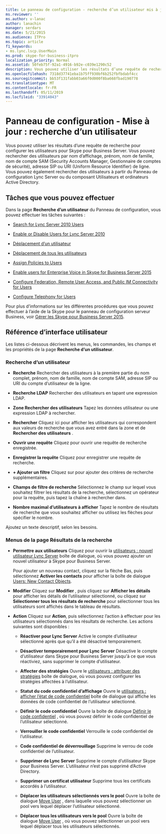 ```yaml
---
title: Le panneau de configuration - recherche d’un utilisateur mis à jour
ms.reviewer: ''
ms.author: v-lanac
author: lanachin
manager: serdars
ms.date: 5/21/2015
ms.audience: ITPro
ms.topic: article
f1_keywords:
- ms.lync.lscp.UserMain
ms.prod: skype-for-business-itpro
localization_priority: Normal
ms.assetid: 50feb75f-92a1-4916-b92e-c039e1290c52
description: Vous pouvez utiliser les résultats d’une requête de recherche pour configurer les utilisateurs pour Skype pour Business Server. Vous pouvez rechercher des utilisateurs par nom d’affichage, prénom, nom de famille, nom de compte SAM (Security Accounts Manager, Gestionnaire de comptes de sécurité), adresse SIP ou URI (Uniform Resource Identifier) de ligne. Vous pouvez également rechercher des utilisateurs à partir du Panneau de configuration Lync Server ou du composant Utilisateurs et ordinateurs Active Directory.
ms.openlocfilehash: 7318d37741eba1b75ff930bf6b252fbfbdabf4cc
ms.sourcegitcommit: bb53f131fabb03a66f0d000f8ba668fbad190778
ms.translationtype: MT
ms.contentlocale: fr-FR
ms.lasthandoff: 05/11/2019
ms.locfileid: "33914043"
---
```

# <a name="control-panel---updated-user-search"></a>Panneau de configuration - Mise à jour : recherche d’un utilisateur

Vous pouvez utiliser les résultats d’une requête de recherche pour configurer les utilisateurs pour Skype pour Business Server. Vous pouvez rechercher des utilisateurs par nom d’affichage, prénom, nom de famille, nom de compte SAM (Security Accounts Manager, Gestionnaire de comptes de sécurité), adresse SIP ou URI (Uniform Resource Identifier) de ligne. Vous pouvez également rechercher des utilisateurs à partir du Panneau de configuration Lync Server ou du composant Utilisateurs et ordinateurs Active Directory.

## <a name="tasks-you-can-perform"></a>Tâches que vous pouvez effectuer

Dans la page **Recherche d’un utilisateur** du Panneau de configuration, vous pouvez effectuer les tâches suivantes :

- [Search for Lync Server 2010 Users](https://technet.microsoft.com/library/3b9f6f55-d7a9-46ae-8e10-f221ba0d3bb5.aspx)

- [Enable or Disable Users for Lync Server 2010](https://technet.microsoft.com/library/12497d00-f665-4a97-be68-854c5a8be4fc.aspx)

- [Déplacement d’un utilisateur](move-user.md)

- [Déplacement de tous les utilisateurs](move-all-users.md)

- [Assign Policies to Users](https://technet.microsoft.com/library/a4ed0120-d9e5-4eb2-acfd-8de2cb503652.aspx)

- [Enable users for Enterprise Voice in Skype for Business Server 2015](../../deploy/deploy-enterprise-voice/enable-users-for-enterprise-voice.md)

- [Configure Federation, Remote User Access, and Public IM Connectivity for Users](https://technet.microsoft.com/library/736fcaad-9f95-4896-b767-e199d86a00a4.aspx)

- [Configure Telephony for Users](https://technet.microsoft.com/library/4546432e-c839-4517-a2c5-bc0d4d8c6a03.aspx)

Pour plus d’informations sur les différentes procédures que vous pouvez effectuer à l’aide de la Skype pour le panneau de configuration serveur Business, voir [Gérer les Skype pour Business Server 2015](../../manage/manage.md).

## <a name="ui-reference"></a>Référence d’interface utilisateur

Les listes ci-dessous décrivent les menus, les commandes, les champs et les propriétés de la page **Recherche d’un utilisateur**.

### <a name="user-search"></a>Recherche d’un utilisateur

- **Recherche** Rechercher des utilisateurs à la première partie du nom complet, prénom, nom de famille, nom de compte SAM, adresse SIP ou URI du compte d’utilisateur de la ligne.

- **Recherche LDAP** Rechercher des utilisateurs en tapant une expression LDAP.

- **Zone Rechercher des utilisateurs** Tapez les données utilisateur ou une expression LDAP à rechercher.

- **Rechercher** Cliquez ici pour afficher les utilisateurs qui correspondent aux valeurs de recherche que vous avez entré dans la zone et de **Rechercher des utilisateurs** .

- **Ouvrir une requête** Cliquez pour ouvrir une requête de recherche enregistrée.

- **Enregistrer la requête** Cliquez pour enregistrer une requête de recherche.

- **+ Ajouter un filtre** Cliquez sur pour ajouter des critères de recherche supplémentaires.

- **Champs de filtre de recherche** Sélectionnez le champ sur lequel vous souhaitez filtrer les résultats de la recherche, sélectionnez un opérateur pour la requête, puis tapez la chaîne à rechercher dans.

- **Nombre maximal d’utilisateurs à afficher** Tapez le nombre de résultats de recherche que vous souhaitez afficher ou utilisez les flèches pour spécifier le nombre.

Ajoutez un texte descriptif, selon les besoins.

### <a name="search-results-menus"></a>Menus de la page Résultats de la recherche

- **Permettre aux utilisateurs** Cliquez pour ouvrir la [utilisateurs : nouvel utilisateur Lync Server](users-new-lync-server-user.md) boîte de dialogue, où vous pouvez ajouter un nouvel utilisateur à Skype pour Business Server.

    Pour ajouter un nouveau contact, cliquez sur la flèche Bas, puis sélectionnez **Activer les contacts** pour afficher la boîte de dialogue [Users: New Contact Objects](users-new-contact-objects.md).

- **Modifier** Cliquez sur **Modifier** , puis cliquez sur **Afficher les détails** pour afficher les détails de l’utilisateur sélectionné, ou cliquez sur **Sélectionner tous les résultats de recherche** pour sélectionner tous les utilisateurs sont affichés dans le tableau de résultats.

- **Action** Cliquez sur **Action**, puis sélectionnez l’action à effectuer pour les utilisateurs sélectionnés dans les résultats de recherche. Les actions suivantes sont disponibles :

  - **Réactiver pour Lync Server** Active le compte d’utilisateur sélectionné après que qu’il a été désactivé temporairement.

  - **Désactiver temporairement pour Lync Server** Désactive le compte d’utilisateur dans Skype pour Business Server jusqu'à ce que vous réactiviez, sans supprimer le compte d’utilisateur.

  - **Affecter des stratégies** Ouvre le [utilisateurs : attribuer des stratégies](users-assign-policies.md) boîte de dialogue, où vous pouvez configurer les stratégies affectées à l’utilisateur.

  - **Statut du code confidentiel d’affichage** Ouvre le [utilisateurs : afficher l’état de code confidentiel](users-view-pin-status.md) boîte de dialogue qui affiche les données de code confidentiel de l’utilisateur sélectionné.

  - **Définir le code confidentiel** Ouvre la boîte de dialogue [Définir le code confidentiel](set-pin.md) , où vous pouvez définir le code confidentiel de l’utilisateur sélectionné.

  - **Verrouiller le code confidentiel** Verrouille le code confidentiel de l’utilisateur.

  - **Code confidentiel de déverrouillage** Supprime le verrou de code confidentiel de l’utilisateur.

  - **Supprimer de Lync Server** Supprime le compte d’utilisateur Skype pour Business Server. L’utilisateur n’est pas supprimé d’Active Directory.

  - **Supprimer un certificat utilisateur** Supprime tous les certificats accordés à l’utilisateur.

  - **Déplacer les utilisateurs sélectionnés vers le pool** Ouvre la boîte de dialogue [Move User](move-user.md) , dans laquelle vous pouvez sélectionner un pool vers lequel déplacer l’utilisateur sélectionné.

  - **Déplacer tous les utilisateurs vers le pool** Ouvre la boîte de dialogue [Move User](move-user.md) , où vous pouvez sélectionner un pool vers lequel déplacer tous les utilisateurs sélectionnés.



